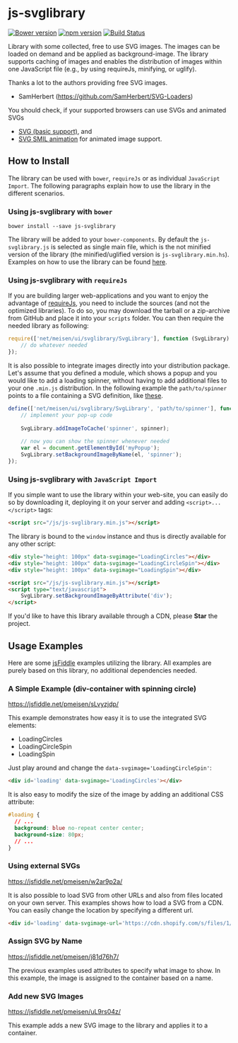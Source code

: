 # js-svglibrary
[![Bower version](https://badge.fury.io/bo/js-svglibrary.svg)](https://badge.fury.io/bo/js-svglibrary)
[![npm version](https://badge.fury.io/js/js-svglibrary.svg)](https://badge.fury.io/js/js-svglibrary)
[![Build Status](https://travis-ci.org/pmeisen/js-svglibrary.svg?branch=master)](https://travis-ci.org/pmeisen/js-svglibrary)

Library with some collected, free to use SVG images. The images can be loaded on demand and be applied as background-image. The library supports
caching of images and enables the distribution of images within one JavaScript file (e.g., by using requireJs, minifying, or uglify).

Thanks a lot to the authors providing free SVG images.
- SamHerbert (https://github.com/SamHerbert/SVG-Loaders)

You should check, if your supported browsers can use SVGs and animated SVGs
- <a href="http://caniuse.com/#feat=svg" target="_blank">SVG (basic support)</a>, and
- <a href="http://caniuse.com/#feat=svg-smil" target="_blank">SVG SMIL animation</a> for animated image support.

## How to Install

The library can be used with `bower`, `requireJs` or as individual `JavaScript Import`. The following paragraphs 
explain how to use the library in the different scenarios.

### Using js-svglibrary with `bower`

```
bower install --save js-svglibrary
```

The library will be added to your `bower-components`. By default the `js-svglibrary.js` is selected as single main file, which is the
not minified version of the library (the minified/uglified version is `js-svglibrary.min.hs`). Examples on how to use the library can 
be found [here](#usage-examples).

### Using js-svglibrary with `requireJs`

If you are building larger web-applications and you want to enjoy the advantage of [requireJs](http://requirejs.org/), you
need to include the sources (and not the optimized libraries). To do so, you may download the tarball or a zip-archive from 
GitHub and place it into your `scripts` folder. You can then require the needed library as following:

```javascript
require(['net/meisen/ui/svglibrary/SvgLibrary'], function (SvgLibrary) {
    // do whatever needed
});
```

It is also possible to integrate images directly into your distribution package. Let's assume that you defined a module, 
which shows a popup and you would like to add a loading spinner, without having to add additional files to your one `.min.js`
distribution. In the following example the `path/to/spinner` points to a file containing a SVG definition, like [these](src/net/meisen/ui/svglibrary/required-svg/).

```javascript
define(['net/meisen/ui/svglibrary/SvgLibrary', 'path/to/spinner'], function (SvgLibrary, spinner) {
    // implement your pop-up code
    
    SvgLibrary.addImageToCache('spinner', spinner);
    
    // now you can show the spinner whenever needed
    var el = document.getElementById('myPopup');
    SvgLibrary.setBackgroundImageByName(el, 'spinner');
});
```

### Using js-svglibrary with `JavaScript Import`

If you simple want to use the library within your web-site, you can easily do so by downloading it, deploying it on your
server and adding `<script>...</script>` tags:

```html
<script src="/js/js-svglibrary.min.js"></script>
```

The library is bound to the `window` instance and thus is directly available for any other script:

```html
<div style="height: 100px" data-svgimage="LoadingCircles"></div>
<div style="height: 100px" data-svgimage="LoadingCircleSpin"></div>
<div style="height: 100px" data-svgimage="LoadingSpin"></div>

<script src="/js/js-svglibrary.min.js"></script>
<script type="text/javascript">
    SvgLibrary.setBackgroundImageByAttribute('div');
</script>
```

If you'd like to have this library available through a CDN, please **Star** the project.

## Usage Examples

Here are some [jsFiddle](https://jsfiddle.net/) examples utilizing the library. All examples are purely based
on this library, no additional dependencies needed.

### A Simple Example (div-container with spinning circle)

https://jsfiddle.net/pmeisen/sLvyzjdp/

This example demonstrates how easy it is to use the integrated SVG elements:

- LoadingCircles
- LoadingCircleSpin
- LoadingSpin

Just play around and change the `data-svgimage='LoadingCircleSpin'`:

```html
<div id='loading' data-svgimage='LoadingCircles'></div>
```

It is also easy to modify the size of the image by adding an additional CSS attribute:

```css
#loading {
  // ...
  background: blue no-repeat center center;
  background-size: 80px;
  // ...
}
```

### Using external SVGs

https://jsfiddle.net/pmeisen/w2ar9p2a/

It is also possible to load SVG from other URLs and also from files located on your own server. This examples shows
how to load a SVG from a CDN. You can easily change the location by specifying a different url.

```html
<div id='loading' data-svgimage-url='https://cdn.shopify.com/s/files/1/0496/1029/files/Freesample.svg'></div>
```

### Assign SVG by Name

https://jsfiddle.net/pmeisen/j81d76h7/

The previous examples used attributes to specify what image to show. In this example, the image is assigned to the container
based on a name.

### Add new SVG Images

https://jsfiddle.net/pmeisen/uL9rs04z/

This example adds a new SVG image to the library and applies it to a container.